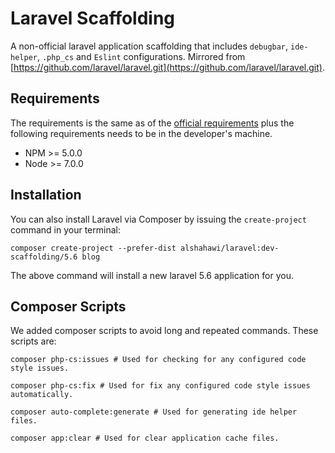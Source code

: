 Laravel Scaffolding
=====================
A non-official laravel application scaffolding that includes `debugbar`, `ide-helper`, `.php_cs` and `Eslint` configurations.
Mirrored from [https://github.com/laravel/laravel.git](https://github.com/laravel/laravel.git).

## Requirements
The requirements is the same as of the [official requirements](https://laravel.com/docs/5.6/installation#server-requirements) plus the following requirements needs to be in the developer's machine.

* NPM >= 5.0.0
* Node >= 7.0.0

## Installation
You can also install Laravel via Composer by issuing the `create-project` command in your terminal:
```
composer create-project --prefer-dist alshahawi/laravel:dev-scaffolding/5.6 blog
```
The above command will install a new laravel 5.6 application for you.

## Composer Scripts
We added composer scripts to avoid long and repeated commands. These scripts are:
```
composer php-cs:issues # Used for checking for any configured code style issues.

composer php-cs:fix # Used for fix any configured code style issues automatically.

composer auto-complete:generate # Used for generating ide helper files.

composer app:clear # Used for clear application cache files.
```
